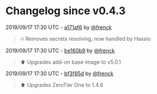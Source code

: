 # Changelog since v0.4.3

2019/09/17 17:30 UTC - [a171af6](https://github.com/hassio-addons/addon-zerotier/commit/a171af6483dcb6d5e076e02542288fb52025a2f5) by [@frenck](https://github.com/frenck)
> :fire: Removes secrets resolving, now handled by Hassio 

2019/09/17 17:30 UTC - [be160b9](https://github.com/hassio-addons/addon-zerotier/commit/be160b905e276f6613067a6744276c511d157f4b) by [@frenck](https://github.com/frenck)
> :arrow_up: Upgrades add-on base image to v5.0.1 

2019/09/17 17:30 UTC - [bf3f85d](https://github.com/hassio-addons/addon-zerotier/commit/bf3f85de01e0baaec1ec81ed158f633e1c9a51c4) by [@frenck](https://github.com/frenck)
> :arrow_up: Upgrades ZeroTier One to 1.4.6 

